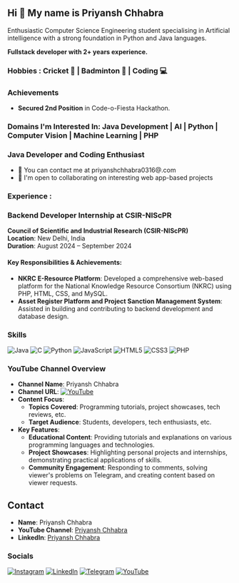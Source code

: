 ## Hi 👋 My name is Priyansh Chhabra

Enthusiastic Computer Science Engineering student specialising in Artificial intelligence with a strong foundation in
Python and Java languages.

**Fullstack developer with 2+ years experience.**

### Hobbies : Cricket 🏏 | Badminton 🏸 | Coding 💻
### Achievements
- **Secured 2nd Position** in Code-o-Fiesta Hackathon.


### Domains I'm Interested In: Java Development | AI | Python | Computer Vision | Machine Learning | PHP 

### Java Developer and Coding Enthusiast
- 📧 You can contact me at priyanshchhabra0316@.com
- 🤝 I'm open to collaborating on interesting web app-based projects

### Experience : 

### Backend Developer Internship at CSIR-NIScPR
**Council of Scientific and Industrial Research (CSIR-NIScPR)**  
**Location**: New Delhi, India  
**Duration**: August 2024 – September 2024  

#### Key Responsibilities & Achievements:
- **NKRC E-Resource Platform**: Developed a comprehensive web-based platform for the National Knowledge Resource Consortium (NKRC) using PHP, HTML, CSS, and MySQL.
- **Asset Register Platform and Project Sanction Management System**: Assisted in building and contributing to backend development and database design.

### Skills
![Java](https://img.shields.io/badge/-Java-007396?style=flat&logo=java&logoColor=white)
![C](https://img.shields.io/badge/-C-00599C?style=flat&logo=c&logoColor=white)
![Python](https://img.shields.io/badge/-Python-3776AB?style=flat&logo=python&logoColor=white)
![JavaScript](https://img.shields.io/badge/-JavaScript-F7DF1E?style=flat&logo=javascript&logoColor=black)
![HTML5](https://img.shields.io/badge/-HTML5-E34F26?style=flat&logo=html5&logoColor=white)
![CSS3](https://img.shields.io/badge/-CSS3-1572B6?style=flat&logo=css3&logoColor=white)
![PHP](https://img.shields.io/badge/-PHP-777BB4?style=flat&logo=php&logoColor=white)

### YouTube Channel Overview     
- **Channel Name**: Priyansh Chhabra  
- **Channel URL**: [![YouTube](https://img.shields.io/badge/-YouTube-FF0000?style=flat&logo=youtube&logoColor=white)](https://www.youtube.com/@priyanshchhabra)  
- **Content Focus**:  
  - **Topics Covered**: Programming tutorials, project showcases, tech reviews, etc.  
  - **Target Audience**: Students, developers, tech enthusiasts, etc.  
- **Key Features**:  
  - **Educational Content**: Providing tutorials and explanations on various programming languages and technologies.  
  - **Project Showcases**: Highlighting personal projects and internships, demonstrating practical applications of skills.  
  - **Community Engagement**: Responding to comments, solving viewer's problems on Telegram, and creating content based on viewer requests.  

## Contact
- **Name**: Priyansh Chhabra  
- **YouTube Channel**: [Priyansh Chhabra](https://www.youtube.com/@priyanshchhabra)  
- **LinkedIn**: [Priyansh Chhabra](https://linkedin.com/in/priyansh-chhabra-83225223a/)  


### Socials

[![Instagram](https://img.shields.io/badge/-Instagram-E4405F?style=flat&logo=instagram&logoColor=white)](https://instagram.com/priyanshh.chhabra)
[![LinkedIn](https://img.shields.io/badge/-LinkedIn-0077B5?style=flat&logo=linkedin&logoColor=white)](https://linkedin.com/in/priyansh-chhabra-83225223a/)
[![Telegram](https://img.shields.io/badge/-Telegram-2CA5E0?style=flat&logo=telegram&logoColor=white)](https://t.me/PriyanshChhabra)
[![YouTube](https://img.shields.io/badge/-YouTube-FF0000?style=flat&logo=youtube&logoColor=white)](https://www.youtube.com/@priyanshchhabra)


